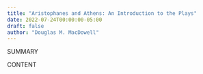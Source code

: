 ```yaml
---
title: "Aristophanes and Athens: An Introduction to the Plays"
date: 2022-07-24T00:00:00-05:00
draft: false
author: "Douglas M. MacDowell"
---
```


SUMMARY

<!--more-->

CONTENT